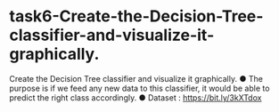 # task6-Create-the-Decision-Tree-classifier-and-visualize-it-graphically.
Create the Decision Tree classifier and visualize it graphically. ● The purpose is if we feed any new data to this classifier, it would be able to predict the right class accordingly. ● Dataset : https://bit.ly/3kXTdox
